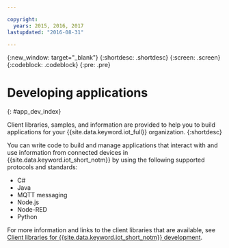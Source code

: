 ```yaml
---

copyright:
  years: 2015, 2016, 2017
lastupdated: "2016-08-31"

---
```


{:new_window: target="_blank"}
{:shortdesc: .shortdesc}
{:screen: .screen}
{:codeblock: .codeblock}
{:pre: .pre}

# Developing applications
{: #app_dev_index}

Client libraries, samples, and information are provided to help you to build applications for your {{site.data.keyword.iot_full}} organization.
{:shortdesc}

You can write code to build and manage applications that interact with and use information from connected devices in {{site.data.keyword.iot_short_notm}} by using the following supported protocols and standards:

- C#
- Java
- MQTT messaging
- Node.js
- Node-RED
- Python

For more information and links to the client libraries that are available, see [Client libraries for {{site.data.keyword.iot_short_notm}} development](../iot_platform_client_lib.html).

